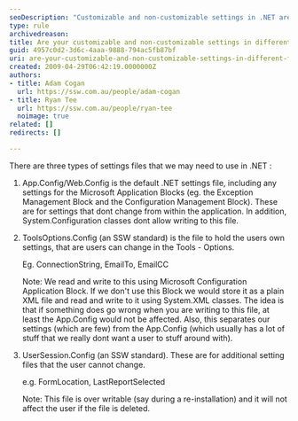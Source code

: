 ```yaml
---
seoDescription: "Customizable and non-customizable settings in .NET are stored in different files, including App.config/Web.config, ToolsOptions.config, and UserSession.config."
type: rule
archivedreason: 
title: Are your customizable and non-customizable settings in different files?
guid: 4957c0d2-3d6c-4aaa-9888-794ac5fb87bf
uri: are-your-customizable-and-non-customizable-settings-in-different-files
created: 2009-04-29T06:42:19.0000000Z
authors:
- title: Adam Cogan
  url: https://ssw.com.au/people/adam-cogan
- title: Ryan Tee
  url: https://ssw.com.au/people/ryan-tee
  noimage: true
related: []
redirects: []

---
```


There are three types of settings files that we may need to use in .NET :
<!--endintro-->

1. App.Config/Web.Config is the default .NET settings file, including any settings for the Microsoft Application Blocks (eg. the Exception Management Block and the Configuration Management Block). These are for settings that dont change from within the application. In addition, System.Configuration classes dont allow writing to this file.
2. ToolsOptions.Config (an SSW standard) is the file to hold the users own settings, that are users can change in the Tools - Options.

    Eg. ConnectionString, EmailTo, EmailCC

    Note: We read and write to this using Microsoft Configuration Application Block. If we don't use this Block we would store it as a plain XML file and read and write to it using System.XML classes. The idea is that if something does go wrong when you are writing to this file, at least the App.Config would not be affected. Also, this separates our settings (which are few) from the App.Config (which usually has a lot of stuff that we really dont want a user to stuff around with).
3. UserSession.Config (an SSW standard). These are for additional setting files that the user cannot change.

    e.g. FormLocation, LastReportSelected

    Note: This file is over writable (say during a re-installation) and it will not affect the user if the file is deleted.
